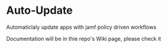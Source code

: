 # Auto-Update
Automaticlaly update apps with jamf policy driven workflows


Documentation will be in thie repo's Wiki page, please check it
